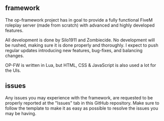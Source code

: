 ## framework
The op-framework project has in goal to provide a fully functional FiveM roleplay server (made from scratch) with advanced and highly developed features.

All development is done by Silo1911 and Zombiecide. No development will be rushed, making sure it is done properly and thoroughly. I expect to push regular updates introducing new features, bug-fixes, and balancing changes.

OP-FW is written in Lua, but HTML, CSS & JavaScript is also used a lot for the UIs.

## issues
Any issues you may experience with the framework, are requested to be properly reported at the "Issues" tab in this GitHub repository. Make sure to follow the template to make it as easy as possible to resolve the issues you may be having.
